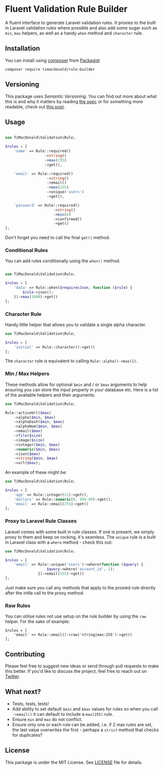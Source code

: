 # Fluent Validation Rule Builder

A fluent interface to generate Laravel validation rules. It proxies to the built in Laravel validation rules where possible and also add some sugar such as `min`, `max` helpers, as well as a handy `when` method and `character` rule.

## Installation

You can install using [composer](https://getcomposer.org/) from [Packagist](https://packagist.org/packages/timacdonald/rule-builder)

```
composer require timacdonald/rule-builder
```

## Versioning

This package uses *Semantic Versioning*. You can find out more about what this is and why it matters by reading [the spec](http://semver.org) or for something more readable, check out [this post](https://laravel-news.com/building-apps-composer).

## Usage

```php

use TiMacDonald\Validation\Rule;

$rules = [
    'name' => Rule::required()
                  ->string()
                  ->max(255)
                  ->get(),

    'email' => Rule::required()
                   ->string()
                   ->email()
                   ->max(255)
                   ->unique('users')
                   ->get(),

    'password' => Rule::required()
                      ->string()
                      ->min(6)
                      ->confirmed()
                      ->get()
];
```

Don't forget you need to call the final `get()` method.

### Conditional Rules

You can add rules conditionally using the `when()` method.

```php

use TiMacDonald\Validation\Rule;

$rules = [
    'data' => Rule::when($requiresJson, function ($rule) {
        $rule->json();
    })->max(1000)->get()
];
```

### Character Rule

Handy little helper that allows you to validate a single alpha character.

```php
use TiMacDonald\Validation\Rule;

$rules = [
    'initial' => Rule::character()->get()
];

```

The `character` rule is equivalent to calling `Rule::alpha()->max(1)`.

### Min / Max Helpers

These methods allow for optional `$min` and / or `$max` arguments to help ensuring you can store the input properly in your database etc. Here is a list of the available helpers and their arguments:

```php
use TiMacDonald\Validation\Rule;

Rule::activeUrl($max)
    ->alpha($min, $max)
    ->alphaDash($min, $max)
    ->alphaNum($min, $max)
    ->email($max)
    ->file($size)
    ->image($size)
    ->integer($min, $max)
    ->numeric($min, $max)
    ->json($max)
    ->string($min, $max)
    ->url($max);
```

An example of these might be:

```php
use TiMacDonald\Validation\Rule;

$rules = [
    'age' => Rule::integer(21)->get(),
    'dollars' => Rule::numeric(0, 999.99)->get(),
    'email' => Rule::email(255)->get()
];
```

### Proxy to Laravel Rule Classes

Laravel comes with some built in rule classes. If one is present, we simply proxy to them and keep on rocking, it's seamless. The `unique` rule is a built in Laravel class with a `where` method - check this out:

```php
use TiMacDonald\Validation\Rule;

$rules = [
    'email' => Rule::unique('users')->where(function ($query) {
                   $query->where('account_id', 1);
               })->email(255)->get()
];
```

Just make sure you call any methods that apply to the proxied rule directly after the initla call to the proxy method.

### Raw Rules

You can utilise rules not use setup on the rule builder by using the `raw` helper. For the sake of example:

```
$rules = [
    'email' => Rule::email()->raw('string|max:255')->get()
];
```

## Contributing

Please feel free to suggest new ideas or send through pull requests to make this better. If you'd like to discuss the project, feel free to reach out on [Twitter](https://twitter.com/timacdonald87).

## What next?

- Tests, tests, tests!
- Add ability to set default `$min` and `$max` values for rules so when you call `->email()` it can default to include a `max(255)` rule.
- Ensure `min` and `max` do not conflict.
- Ensure only one or each rule can be added, i.e. if 2 max rules are set, the last value overwrites the first - perhaps a `strict` method that checks for duplicates?

## License

This package is under the MIT License. See [LICENSE](https://github.com/timacdonald/rule-builder/blob/master/LICENSE.txt) file for details.
